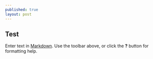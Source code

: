 ```yaml
---
published: true
layout: post
---
```

## Test

Enter text in [Markdown](http://daringfireball.net/projects/markdown/). Use the toolbar above, or click the **?** button for formatting help.
